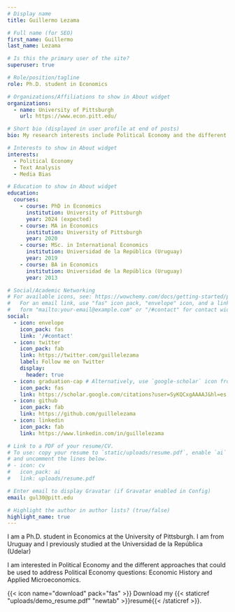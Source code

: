 ```yaml
---
# Display name
title: Guillermo Lezama

# Full name (for SEO)
first_name: Guillermo
last_name: Lezama

# Is this the primary user of the site?
superuser: true

# Role/position/tagline
role: Ph.D. student in Economics

# Organizations/Affiliations to show in About widget
organizations:
  - name: University of Pittsburgh
    url: https://www.econ.pitt.edu/

# Short bio (displayed in user profile at end of posts)
bio: My research interests include Political Economy and the different approaches that could be used to address Political Economy questions: Economic History and Applied Microeconomics. I am particularly interested in using text data sources in my research.

# Interests to show in About widget
interests:
  - Political Economy
  - Text Analysis
  - Media Bias

# Education to show in About widget
education:
  courses:
    - course: PhD in Economics
      institution: University of Pittsburgh
      year: 2024 (expected)
    - course: MA in Economics
      institution: University of Pittsburgh
      year: 2020
    - course: MSc. in International Economics
      institution: Universidad de la República (Uruguay)
      year: 2019
    - course: BA in Economics
      institution: Universidad de la República (Uruguay)
      year: 2013

# Social/Academic Networking
# For available icons, see: https://wowchemy.com/docs/getting-started/page-builder/#icons
#   For an email link, use "fas" icon pack, "envelope" icon, and a link in the
#   form "mailto:your-email@example.com" or "/#contact" for contact widget.
social:
  - icon: envelope
    icon_pack: fas
    link: '/#contact'
  - icon: twitter
    icon_pack: fab
    link: https://twitter.com/guillelezama
    label: Follow me on Twitter
    display:
      header: true
  - icon: graduation-cap # Alternatively, use `google-scholar` icon from `ai` icon pack
    icon_pack: fas
    link: https://scholar.google.com/citations?user=SyKQCxgAAAAJ&hl=es
  - icon: github
    icon_pack: fab
    link: https://github.com/guillelezama
  - icon: linkedin
    icon_pack: fab
    link: https://www.linkedin.com/in/guillelezama

# Link to a PDF of your resume/CV.
# To use: copy your resume to `static/uploads/resume.pdf`, enable `ai` icons in `params.yaml`,
# and uncomment the lines below.
# - icon: cv
#   icon_pack: ai
#   link: uploads/resume.pdf

# Enter email to display Gravatar (if Gravatar enabled in Config)
email: gul30@pitt.edu

# Highlight the author in author lists? (true/false)
highlight_name: true
---
```

I am a Ph.D. student in Economics at the University of Pittsburgh. I am from Uruguay and I previously studied at the Universidad de la República (Udelar)

I am interested in Political Economy and the different approaches that could be used to address Political Economy questions: Economic History and Applied Microeconomics.


{{< icon name="download" pack="fas" >}} Download my {{< staticref "uploads/demo_resume.pdf" "newtab" >}}resumé{{< /staticref >}}.
